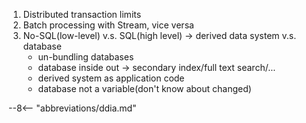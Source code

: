 1. Distributed transaction limits
2. Batch processing with Stream, vice versa
3. No-SQL(low-level) v.s. SQL(high level) -> derived data system v.s. database
    - un-bundling databases
    - database inside out -> secondary index/full text search/...
    - derived system as application code
    - database not a variable(don't know about changed)

--8<-- "abbreviations/ddia.md"

